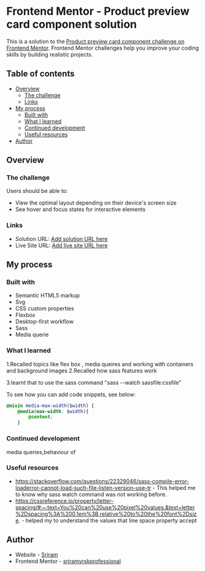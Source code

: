 # Frontend Mentor - Product preview card component solution

This is a solution to the [Product preview card component challenge on Frontend Mentor](https://www.frontendmentor.io/challenges/product-preview-card-component-GO7UmttRfa). Frontend Mentor challenges help you improve your coding skills by building realistic projects. 

## Table of contents

- [Overview](#overview)
  - [The challenge](#the-challenge)
  - [Links](#links)
- [My process](#my-process)
  - [Built with](#built-with)
  - [What I learned](#what-i-learned)
  - [Continued development](#continued-development)
  - [Useful resources](#useful-resources)
- [Author](#author)



## Overview

### The challenge

Users should be able to:

- View the optimal layout depending on their device's screen size
- See hover and focus states for interactive elements


### Links

- Solution URL: [Add solution URL here](https://your-solution-url.com)
- Live Site URL: [Add live site URL here](https://your-live-site-url.com)

## My process

### Built with

- Semantic HTML5 markup
- Svg
- CSS custom properties
- Flexbox
- Desktop-first workflow
- Sass
- Media querie



### What I learned

1.Recalled topics like flex box , media queires and working with containers and background images
2.Recalled how sass features work

3.learnt that to use the sass command "sass --watch sassfile:cssfile"

To see how you can add code snippets, see below:

```scss
@mixin media-max-width($width) {
    @media(max-width: $width){
        @content;
    }
```


### Continued development

media queries,behaviour of <a>



### Useful resources

- https://stackoverflow.com/questions/22329046/sass-compile-error-loaderror-cannot-load-such-file-listen-version-use-tr - This helped me to know why sass watch command was not working before.
- https://cssreference.io/property/letter-spacing/#:~:text=You%20can%20use%20pixel%20values.&text=letter%2Dspacing%3A%200.1em%3B,relative%20to%20the%20font%2Dsize. - helped my to understand the values that line space property accept


## Author

- Website - [Sriram](https://www.your-site.com)
- Frontend Mentor - [sriramyrskprofessional](https://www.frontendmentor.io/profile/sriramyrskprofessional)


